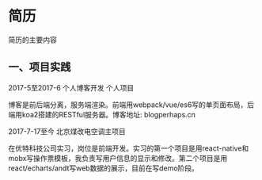 <!-- 2017/9/13 -->

# 简历

简历的主要内容
<!--more-->

## 一、项目实践

2017-5至2017-6 个人博客开发 个人项目

博客是前后端分离，服务端渲染。前端用webpack/vue/es6写的单页面布局，后端用koa2搭建的RESTful服务器。博客地址: blogperhaps.cn

2017-7-17至今 北京煤改电空调主项目

在优特科技公司实习，岗位是前端开发。实习的第一个项目是用react-native和mobx写操作票模板，我负责写用户信息的显示和修改。第二个项目是用react/echarts/andt写web数据的展示，目前在写demo阶段。